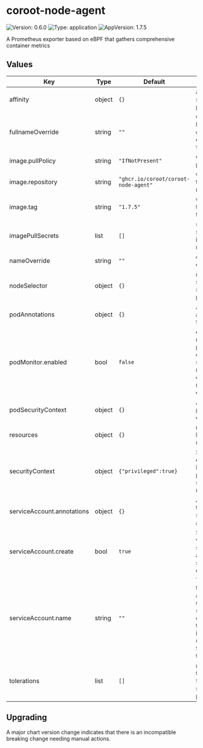 # coroot-node-agent

![Version: 0.6.0](https://img.shields.io/badge/Version-0.6.0-informational?style=flat-square) ![Type: application](https://img.shields.io/badge/Type-application-informational?style=flat-square) ![AppVersion: 1.7.5](https://img.shields.io/badge/AppVersion-1.7.5-informational?style=flat-square)

A Prometheus exporter based on eBPF that gathers comprehensive container metrics

## Values

| Key | Type | Default | Description |
|-----|------|---------|-------------|
| affinity | object | `{}` | affinity for scheduling pods |
| fullnameOverride | string | `""` | Overrides helm-generated chart fullname |
| image.pullPolicy | string | `"IfNotPresent"` | Overrides pull policy |
| image.repository | string | `"ghcr.io/coroot/coroot-node-agent"` | Overrides the image repository |
| image.tag | string | `"1.7.5"` | Overrides the image tag |
| imagePullSecrets | list | `[]` | specifies pull secrets for image repository |
| nameOverride | string | `""` | overrides chart name |
| nodeSelector | object | `{}` | node selector for scheduling pods |
| podAnnotations | object | `{}` | Additional annotations for pods |
| podMonitor.enabled | bool | `false` | enables pod monitor for prometheus-operator to scrape metrics from coroot-node-agent daemonset |
| podSecurityContext | object | `{}` | Additional pod security context |
| resources | object | `{}` | resource limits and requests |
| securityContext | object | `{"privileged":true}` | Security context. Needs privileged to scrape host metrics |
| serviceAccount.annotations | object | `{}` | Annotations to add to the service account |
| serviceAccount.create | bool | `true` | Specifies whether a service account should be created |
| serviceAccount.name | string | `""` | The name of the service account to use. If not set and create is true, a name is generated using the fullname template |
| tolerations | list | `[]` | node tolerations for scheduling pods |

## Upgrading

A major chart version change indicates that there is an incompatible breaking change needing manual actions.